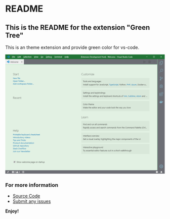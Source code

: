 # README
## This is the README for the extension "Green Tree"
This is an theme extension and provide green color for vs-code.

![Screen Shot](https://raw.githubusercontent.com/snyang/vscode-theme-green-tree/master/ScreenShot1.png)

### For more information
* [Source Code](https://github.com/snyang/vscode-theme-green-tree)
* [Submit any issues](https://github.com/snyang/vscode-theme-green-tree/issues)

**Enjoy!**
